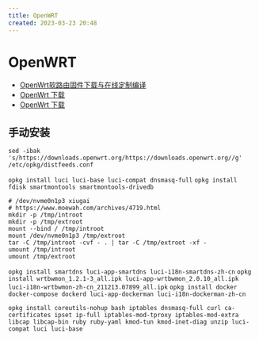 ```yaml
---
title: OpenWRT
created: 2023-03-23 20:48
---
```


<!-- markdownlint-disable MD025 -->

# OpenWRT

- [OpenWrt软路由固件下载与在线定制编译](https://openwrt.ai/?target=x86%2F64&id=generic)
- [OpenWrt 下载](https://supes.top/)
- [OpenWrt 下载](https://op.supes.top/)

## 手动安装

`sed -ibak 's/https://downloads.openwrt.org/https://downloads.openwrt.org//g' /etc/opkg/distfeeds.conf`

`opkg install luci luci-base luci-compat dnsmasq-full`
`opkg install fdisk smartmontools smartmontools-drivedb`

```shell
# /dev/nvme0n1p3 xiugai
# https://www.moewah.com/archives/4719.html
mkdir -p /tmp/introot
mkdir -p /tmp/extroot
mount --bind / /tmp/introot
mount /dev/nvme0n1p3 /tmp/extroot
tar -C /tmp/introot -cvf - . | tar -C /tmp/extroot -xf -
umount /tmp/introot
umount /tmp/extroot
```

`opkg install smartdns luci-app-smartdns luci-i18n-smartdns-zh-cn`
`opkg install wrtbwmon_1.2.1-3_all.ipk luci-app-wrtbwmon_2.0.10_all.ipk luci-i18n-wrtbwmon-zh-cn_211213.07899_all.ipk`
`opkg install docker docker-compose dockerd luci-app-dockerman luci-i18n-dockerman-zh-cn`

```shell
opkg install coreutils-nohup bash iptables dnsmasq-full curl ca-certificates ipset ip-full iptables-mod-tproxy iptables-mod-extra libcap libcap-bin ruby ruby-yaml kmod-tun kmod-inet-diag unzip luci-compat luci luci-base
```
